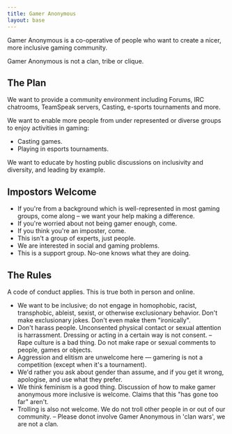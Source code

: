 ```yaml
---
title: Gamer Anonymous
layout: base
---
```


Gamer Anonymous is a co-operative of people who want to create a nicer, more inclusive gaming community.

Gamer Anonymous is not a clan, tribe or clique.

## The Plan

We want to provide a community environment including Forums, IRC chatrooms, TeamSpeak servers, Casting, e-sports tournaments and more.

We want to enable more people from under represented or diverse groups to enjoy activities in gaming:

- Casting games.
- Playing in esports tournaments.

We want to educate by hosting public discussions on inclusivity and diversity, and leading by example.


## Impostors Welcome

- If you're from a background which is well-represented in most gaming groups, come along – we want your help making a difference.
- If you're worried about not being gamer enough, come.
- If you think you're an imposter, come.
- This isn't a group of experts, just people.
- We are interested in social and gaming problems.
- This is a support group. No-one knows what they are doing.

## The Rules

A code of conduct applies. This is true both in person and online.

- We want to be inclusive; do not engage in homophobic, racist, transphobic, ableist, sexist, or otherwise exclusionary behavior. Don't make exclusionary jokes. Don't even make them "ironically".
- Don't harass people. Unconsented physical contact or sexual attention is harrassment. Dressing or acting in a certain way is not consent.
– Rape culture is a bad thing. Do not make rape or sexual comments to people, games or objects.
- Aggression and elitism are unwelcome here — gamering is not a competition (except when it's a tournament).
- We'd rather you ask about gender than assume, and if you get it wrong, apologise, and use what they prefer.
- We think feminism is a good thing. Discussion of how to make gamer anonymous more inclusive is welcome. Claims that this "has gone too far" aren't.
- Trolling is also not welcome. We do not troll other people in or out of our community.
– Please donot involve Gamer Anonymous in 'clan wars', we are not a clan.
